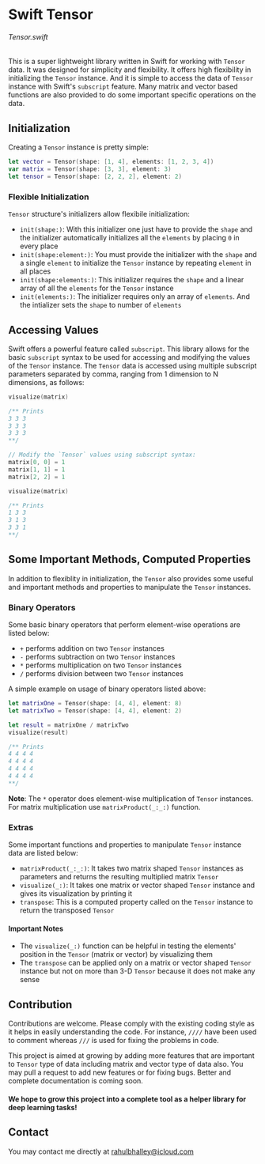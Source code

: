 # Swift Tensor

###### Tensor.swift

This is a super lightweight library written in Swift for working with `Tensor` data. It was designed for simplicity and flexibility. It offers high flexibility in initializing the `Tensor` instance. And it is simple to access the data of `Tensor` instance with Swift's `subscript` feature. Many matrix and vector based functions are also provided to do some important specific operations on the data. 


## Initialization

Creating a `Tensor` instance is pretty simple:

```swift
let vector = Tensor(shape: [1, 4], elements: [1, 2, 3, 4])
var matrix = Tensor(shape: [3, 3], element: 3)
let tensor = Tensor(shape: [2, 2, 2], element: 2)
```

### Flexible Initialization

`Tensor` structure's initializers allow flexibile initialization:

* `init(shape:)`: With this initializer one just have to provide the `shape` and the initializer automatically initializes all the `elements` by placing `0` in every place
* `init(shape:element:)`: You must provide the initializer with the `shape` and a single `element` to initialize the `Tensor` instance by repeating `element` in all places
* `init(shape:elements:)`: This initializer requires the `shape` and a linear array of all the `elements` for the `Tensor` instance
* `init(elements:)`: The initializer requires only an array of `elements`. And the intializer sets the `shape` to number of `elements`


## Accessing Values

Swift offers a powerful feature called `subscript`. This library allows for the basic `subscript` syntax to be used for accessing and modifying the values of the `Tensor` instance. The `Tensor` data is accessed using multiple subscript parameters separated by comma, ranging from 1 dimension to N dimensions, as follows:

```swift
visualize(matrix)

/** Prints
3 3 3
3 3 3
3 3 3
**/

// Modify the `Tensor` values using subscript syntax:
matrix[0, 0] = 1
matrix[1, 1] = 1
matrix[2, 2] = 1

visualize(matrix)

/** Prints
1 3 3
3 1 3
3 3 1
**/
```


## Some Important Methods, Computed Properties

In addition to flexiblity in initialization, the `Tensor` also provides some useful and important methods and properties to manipulate the `Tensor` instances.

### Binary Operators

Some basic binary operators that perform element-wise operations are listed below:

* `+` performs addition on two `Tensor` instances
* `-` performs subtraction on two `Tensor` instances
* `*` performs multiplication on two `Tensor` instances
* `/` performs division between two `Tensor` instances

A simple example on usage of binary operators listed above:

```swift
let matrixOne = Tensor(shape: [4, 4], element: 8)
let matrixTwo = Tensor(shape: [4, 4], element: 2)

let result = matrixOne / matrixTwo
visualize(result)

/** Prints
4 4 4 4 
4 4 4 4 
4 4 4 4 
4 4 4 4
**/
```

**Note**: The `*` operator does element-wise multiplication of `Tensor` instances. For matrix multiplication use `matrixProduct(_:_:)` function.


### Extras

Some important functions and properties to manipulate `Tensor` instance data are listed below:

* `matrixProduct(_:_:)`: It takes two matrix shaped `Tensor` instances as parameters and returns the resulting multiplied matrix `Tensor`
* `visualize(_:)`: It takes one matrix or vector shaped `Tensor` instance and gives its visualization by printing it
* `transpose`: This is a computed property called on the `Tensor` instance to return the transposed `Tensor`


#### Important Notes

* The `visualize(_:)` function can be helpful in testing the elements' position in the `Tensor` (matrix or vector) by visualizing them
* The `transpose` can be applied only on a matrix or vector shaped `Tensor` instance but not on more than 3-D `Tensor` because it does not make any sense


## Contribution

Contributions are welcome. Please comply with the existing coding style as it helps in easily understanding the code. For instance, `////` have been used to comment whereas `///` is used for fixing the problems in code.

This project is aimed at growing by adding more features that are important to `Tensor` type of data including matrix and vector type of data also. You may pull a request to add new features or for fixing bugs. Better and complete documentation is coming soon.

#### We hope to grow this project into a complete tool as a helper library for deep learning tasks!

## Contact 

You may contact me directly at [rahulbhalley@icloud.com](rahulbhalley@icloud.com)
